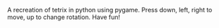 A recreation of tetrix in python using pygame. Press down, left, right to move, up to change rotation. Have fun!
